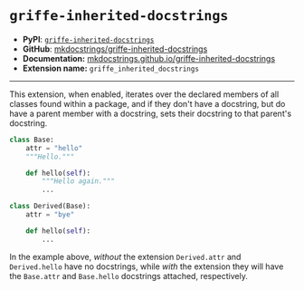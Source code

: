 # `griffe-inherited-docstrings`

- **PyPI**: [`griffe-inherited-docstrings`](https://pypi.org/project/griffe-inherited-docstrings/)
- **GitHub**: [mkdocstrings/griffe-inherited-docstrings](https://github.com/mkdocstrings/griffe-inherited-docstrings)
- **Documentation:** [mkdocstrings.github.io/griffe-inherited-docstrings](https://mkdocstrings.github.io/griffe-inherited-docstrings)
- **Extension name:** `griffe_inherited_docstrings`

---

This extension, when enabled, iterates over the declared members of all classes found within a package, and if they don't have a docstring, but do have a parent member with a docstring, sets their docstring to that parent's docstring.

```python
class Base:
    attr = "hello"
    """Hello."""

    def hello(self):
        """Hello again."""
        ...

class Derived(Base):
    attr = "bye"

    def hello(self):
        ...
```

In the example above, *without* the extension `Derived.attr` and `Derived.hello` have no docstrings, while *with* the extension they will have the `Base.attr` and `Base.hello` docstrings attached, respectively.
